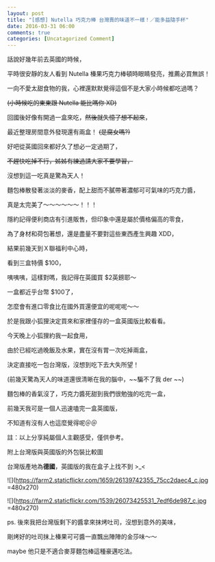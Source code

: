 ```yaml
---
layout: post
title: "[感想] Nutella 巧克力棒 台灣賣的味道不一樣！／能多益隨手杯"
date: 2016-03-31 06:00
comments: true
categories: [Uncatagorized Comment]
---
```


話說好幾年前去英國的時候，

平時很安靜的友人看到 Nutella 榛果巧克力棒頓時眼睛發亮，推薦必買無誤！

一向不愛太甜食物的我，心裡還默默覺得這個不是大家小時候都吃過嗎？

~~(小時候吃的東東跟 Nutella 能比嗎你 XD)~~

回國後好像有開過一盒來吃，~~然後就失憶了想不起來~~，

最近整理房間意外發現還有兩盒！ ~~(是腐女嗎?)~~

好吧從英國回來都好久了想必一定過期了，

~~不趕快吃掉不行，姊姊有練過請大家不要學習，~~

沒想到這一吃真是驚為天人！

麵包棒散發著淡淡的麥香，配上甜而不膩帶著濃郁可可氣味的巧克力醬，

真是太完美了～～～～～～！！！

隱約記得便利商店有引進販售，但印象中還是屬於價格偏高的零食，

為了身材和荷包著想，還是盡量不要對這些東西產生興趣 XDD，

結果前幾天到Ｘ聯福利中心時，

看到三盒特價 $100，

咦咦咦，這樣對嗎，我記得在英國買 $2英鎊耶～

一盒都近乎台幣 $100了，

怎麼會有進口零食比在國外買還便宜的呢呢呢～～

於是我跟小狐狸決定買來和家裡僅存的一盒英國版比較看看。

今天晚上小狐狸約我一起食用，

由於已經吃過晚飯及水果，實在沒有胃一次吃掉兩盒，

決定直接吃一包台灣版，沒想到吃下去大失所望！

(前幾天驚為天人的味道還很清晰在我的腦中，~~騙不了我 der ~~)

麵包棒的香氣沒了，巧克力醬死甜到我們很勉強的吃完一盒，

前幾天我可是一個人迅速嗑完一盒英國版，

不知道有沒有人也這麼覺得呢＠＠

註：以上分享純屬個人主觀感受，僅供參考。

附上台灣版與英國版的外包裝比較圖

台灣版產地為**德國**，英國版的我在盒子上找不到 >_<


![](https://farm2.staticflickr.com/1659/26139742355_75cc2daec4_c.jpg =480x270)

![](https://farm2.staticflickr.com/1539/26073425531_7edf6de987_c.jpg =480x270)


ps. 後來我把台灣版剩下的醬拿來抹烤吐司，沒想到意外的美味，

剛烤好的吐司抹上榛果可可醬一直飄出陣陣的金莎味～～

maybe 他只是不適合麥芽麵包棒這種豪邁吃法。


